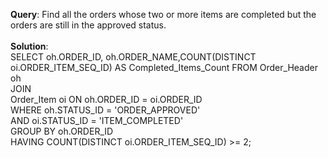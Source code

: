 **Query**: Find all the orders whose two or more items are completed but the orders are still in the approved status.<br>
<br>
**Solution**:<br>
SELECT oh.ORDER_ID, oh.ORDER_NAME,COUNT(DISTINCT oi.ORDER_ITEM_SEQ_ID) AS Completed_Items_Count FROM Order_Header oh <br>
JOIN<br>
Order_Item oi ON oh.ORDER_ID = oi.ORDER_ID <br>
WHERE oh.STATUS_ID = 'ORDER_APPROVED' <br>
AND oi.STATUS_ID = 'ITEM_COMPLETED' <br>
GROUP BY oh.ORDER_ID <br>
HAVING COUNT(DISTINCT oi.ORDER_ITEM_SEQ_ID) >= 2;<br>


